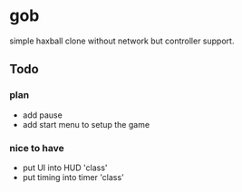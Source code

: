 # gob
simple haxball clone without network but controller support.

## Todo
### plan
- add pause
- add start menu to setup the game

### nice to have
- put UI into HUD 'class'
- put timing into timer 'class'
